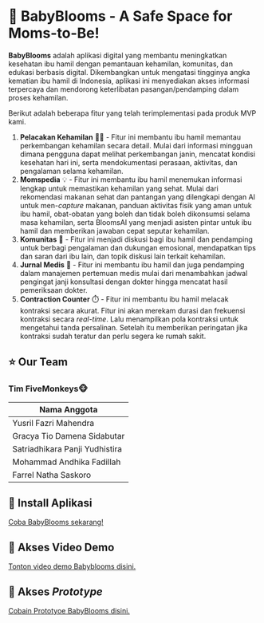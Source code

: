 # 🌸 BabyBlooms - A Safe Space for Moms-to-Be!

**BabyBlooms** adalah aplikasi digital yang membantu meningkatkan kesehatan ibu hamil dengan pemantauan kehamilan, komunitas, dan edukasi berbasis digital. Dikembangkan untuk mengatasi tingginya angka kematian ibu hamil di Indonesia, aplikasi ini menyediakan akses informasi terpercaya dan mendorong keterlibatan pasangan/pendamping dalam proses kehamilan.

Berikut adalah beberapa fitur yang telah terimplementasi pada produk MVP kami.
1. **Pelacakan Kehamilan** 🤰🏻 - Fitur ini membantu ibu hamil memantau perkembangan kehamilan secara detail. Mulai dari informasi mingguan dimana pengguna dapat melihat perkembangan janin, mencatat kondisi kesehatan hari ini, serta mendokumentasi perasaan, aktivitas, dan pengalaman selama kehamilan.
2. **Momspedia** 💡 - Fitur ini membantu ibu hamil menemukan informasi lengkap untuk memastikan kehamilan yang sehat. Mulai dari rekomendasi makanan sehat dan pantangan yang dilengkapi dengan AI untuk men-_capture_ makanan, panduan aktivitas fisik yang aman untuk ibu hamil, obat-obatan yang boleh dan tidak boleh dikonsumsi selama masa kehamilan, serta BloomsAI yang menjadi asisten pintar untuk ibu hamil dan memberikan jawaban cepat seputar kehamilan.
3. **Komunitas** 💬 - Fitur ini menjadi diskusi bagi ibu hamil dan pendamping untuk berbagi pengalaman dan dukungan emosional, mendapatkan tips dan saran dari ibu lain, dan topik diskusi lain terkait kehamilan.
4. **Jurnal Medis** 🏥 - Fitur ini membantu ibu hamil dan juga pendamping dalam manajemen pertemuan medis mulai dari menambahkan jadwal pengingat janji konsultasi dengan dokter hingga mencatat hasil pemeriksaan dokter.
6. **Contraction Counter** ⏱️ - Fitur ini membantu ibu hamil melacak kontraksi secara akurat. Fitur ini akan merekam durasi dan frekuensi kontraksi secara _real-time_. Lalu menampilkan pola kontraksi untuk mengetahui tanda persalinan. Setelah itu memberikan peringatan jika kontraksi sudah teratur dan perlu segera ke rumah sakit.

## ⭐ Our Team 
### Tim FiveMonkeys🐵
| **Nama Anggota** |
|-----------   |
| Yusril Fazri Mahendra |
| Gracya Tio Damena Sidabutar |
| Satriadhikara Panji Yudhistira |
| Mohammad Andhika Fadillah |
| Farrel Natha Saskoro |

## 📱 Install Aplikasi
[Coba BabyBlooms sekarang!](https://s.hmif.dev/BabyBloomsMVP)

## 🔗 Akses Video Demo
[Tonton video demo Babyblooms disini.](https://s.hmif.dev/VideoDemoMVPBabyblooms)

## 🔗 Akses _Prototype_
[Cobain Prototyoe BabyBlooms disini.](https://s.hmif.dev/PrototypeBabyBlooms)
